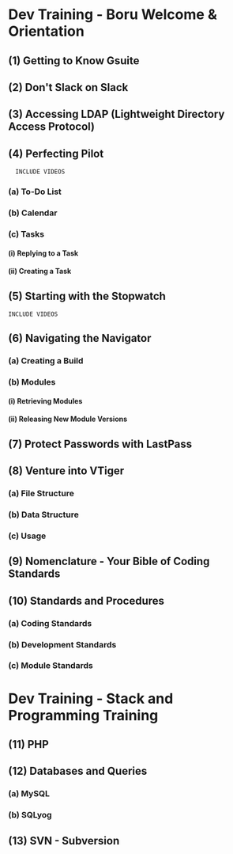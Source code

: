 # Dev Training - Boru Welcome & Orientation
		
  ## (1) Getting to Know Gsuite

  ## (2) Don't Slack on Slack

  ## (3) Accessing LDAP (Lightweight Directory Access Protocol) 

  ## (4) Perfecting Pilot
      INCLUDE VIDEOS
      
  ### (a) To-Do List
			
  ### (b) Calendar
			
  ### (c) Tasks
			
  #### (i) Replying to a Task
				
  #### (ii) Creating a Task

  ## (5) Starting with the Stopwatch
    INCLUDE VIDEOS

  ## (6) Navigating the Navigator

  ### (a) Creating a Build

  ### (b) Modules

  #### (i) Retrieving Modules

  #### (ii) Releasing New Module Versions

  ## (7) Protect Passwords with LastPass 

  ## (8) Venture into VTiger

  ### (a) File Structure

  ### (b) Data Structure

  ### (c) Usage

  ## (9) Nomenclature - Your Bible of Coding Standards

  ## (10) Standards and Procedures

  ### (a) Coding Standards
  
  ### (b) Development Standards

  ### (c) Module Standards

  # Dev Training - Stack and Programming Training
  
  ## (11) PHP

  ## (12) Databases and Queries

  ### (a) MySQL
  
  ### (b) SQLyog

  ## (13) SVN - Subversion



